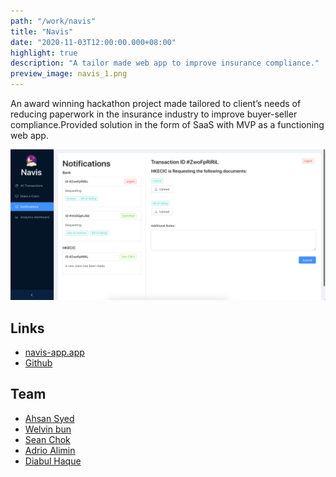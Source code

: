 ```yaml
---
path: "/work/navis"
title: "Navis"
date: "2020-11-03T12:00:00.000+08:00"
highlight: true
description: "A tailor made web app to improve insurance compliance."
preview_image: navis_1.png
---
```


An award winning hackathon project made tailored to client’s needs of reducing paperwork in the insurance industry to
improve buyer-seller compliance.Provided solution in the form of SaaS with MVP as a functioning web app.

![A page showing notifications about claims made.](./navis_1.png)

## Links

- [navis-app.app](https://navis-app.co)
- [Github](https://github.com/welvin21/navis)

## Team

- [Ahsan Syed](https://www.linkedin.com/in/ahsan-syed-930a2014a/)
- [Welvin bun](https://www.linkedin.com/in/welvin-bun/)
- [Sean Chok](https://www.linkedin.com/in/sean-chok-9035b2144/)
- [Adrio Alimin](https://www.linkedin.com/in/adrio-alimin-8b5343152/)
- [Diabul Haque](https://www.linkedin.com/in/diabhaque/)
